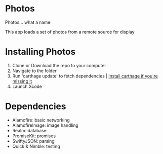 # Photos

Photos... what a name

This app loads a set of photos from a remote source for display

# Installing Photos

1. Clone or Download the repo to your computer
2. Navigate to the folder
3. Run 'carthage update' to fetch dependencies | [install carthage if you're missing it](https://github.com/Carthage/Carthage)
4. Launch Xcode

# Dependencies

- Alamofire: basic networking
- AlamofireImage: image handling
- Realm: database
- PromiseKit: promises
- SwiftyJSON: parsing
- Quick & Nimble: testing
